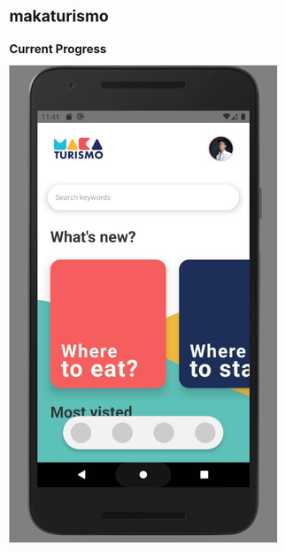 # makaturismo

## Current Progress

![Test UI](https://github.com/princejoogie/makaturismo/blob/master/Assets/draft.jpg?raw=true)